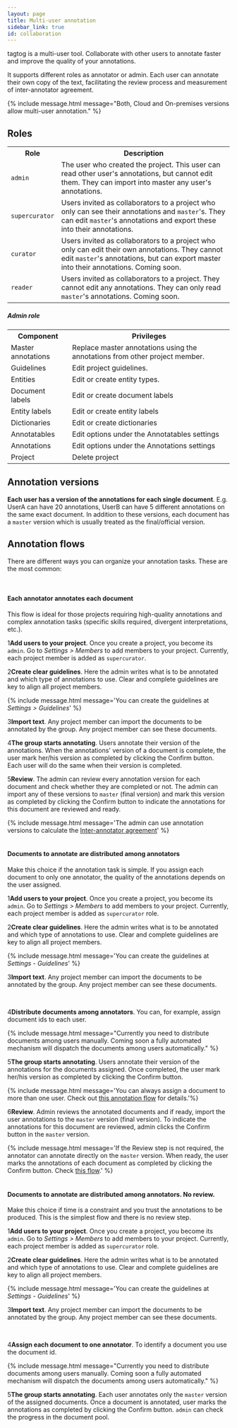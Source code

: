 ```yaml
---
layout: page
title: Multi-user annotation
sidebar_link: true
id: collaboration
---
```

<div class="two-third-col">
  <p>tagtog is a multi-user tool. Collaborate with other users to annotate faster and improve the quality of your annotations.</p>
  <p>It supports different roles as annotator or admin. Each user can annotate their own copy of the text, facilitating the review process and measurement of inter-annotator agreement.</p>
</div>
<div class="one-third-col">
  {% include message.html message="Both, Cloud and On-premises versions allow multi-user annotation." %}
</div>

<div class="two-third-col">
<h2>Roles</h2>
  <table style="width:100%">
    <tr>
      <th>Role</th>
      <th>Description</th>
    </tr>
    <tr>
      <td><code>admin</code></td>
      <td>The user who created the project. This user can read other user's annotations, but cannot edit them. They can import into master any user's annotations.</td>
    </tr>
    <tr>
      <td><code>supercurator</code></td>
      <td>Users invited as collaborators to a project who only can see their annotations and <code>master</code>'s. They can edit <code>master</code>'s annotations and export these into their annotations.</td>
    </tr>
    <tr>
      <td><code class="soon">curator</code></td>
      <td><span class="soon">Users invited as collaborators to a project who only can edit their own annotations. They cannot edit <code>master</code>'s annotations, but can export master into their annotations.</span> Coming soon.</td>
    </tr>
    <tr>
      <td><code class="soon">reader</code></td>
      <td><span class="soon">Users invited as collaborators to a project. They cannot edit any annotations. They can only read <code>master</code>'s annotations.</span> Coming soon.</td>
    </tr>
  </table>
  <h5>Admin role</h5>
  <table style="width:100%">
    <tr>
      <th>Component</th>
      <th>Privileges</th>
    </tr>
    <tr>
      <td>Master annotations</td>
      <td>Replace master annotations using the annotations from other project member.</td>
    </tr>
    <tr>
      <td>Guidelines</td>
      <td>Edit project guidelines.</td>
    </tr>
    <tr>
      <td>Entities</td>
      <td>Edit or create entity types.</td>
    </tr>
    <tr>
      <td>Document labels</td>
      <td>Edit or create document labels</td>
    </tr>
    <tr>
      <td>Entity labels</td>
      <td>Edit or create entity labels</td>
    </tr>
    <tr>
      <td>Dictionaries</td>
      <td>Edit or create dictionaries</td>
    </tr>
    <tr>
      <td>Annotatables</td>
      <td>Edit options under the Annotatables settings</td>
    </tr>
    <tr>
      <td>Annotations</td>
      <td>Edit options under the Annotations settings</td>
    </tr>
    <tr>
      <td>Project</td>
      <td>Delete project</td>
    </tr>
  </table>
</div>
<div class="one-third-col">
</div>

<div class="two-third-col">
  <h2>Annotation versions</h2>
  <p><strong>Each user has a version of the annotations for each single document</strong>. E.g. UserA can have 20 annotations, UserB can have 5 different annotations on the same exact document. In addition to these versions, each document has a <code>master</code> version which is usually treated as the final/official version.</p>
</div>
<div class="one-third-col">
</div>

<div class="two-third-col">
  <h2>Annotation flows</h2>
  <p>There are different ways you can organize your annotation tasks. These are the most common:</p>
  <br/>
  <h4>Each annotator annotates each document</h4>
  <p>This flow is ideal for those projects requiring high-quality annotations and complex annotation tasks (specific skills required, divergent interpretations, etc.).</p>
  <p class="numbered-item"><span class="number-1">1</span><strong>Add users to your project</strong>. Once you create a project, you become its <code>admin</code>. Go to <i>Settings > Members</i> to add members to your project. Currently, each project member is added as <code>supercurator</code>.</p>
</div>
<div class="one-third-col">
</div>

<div class="two-third-col">
  <p class="numbered-item"><span class="number-2">2</span><strong>Create clear guidelines</strong>. Here the admin writes what is to be annotated and which type of annotations to use. Clear and complete guidelines are key to align all project members.</p>
</div>
<div class="one-third-col">
  {% include message.html message='You can create the guidelines at <i>Settings > Guidelines</i>' %}
</div>

<div class="two-third-col">
  <p class="numbered-item"><span class="number-3">3</span><strong>Import text</strong>. Any project member can import the documents to be annotated by the group. Any project member can see these documents.</p>
</div>
<div class="one-third-col">
</div>

<div class="two-third-col">
  <p class="numbered-item"><span class="number-4">4</span><strong>The group starts annotating</strong>. Users annotate their version of the annotations. When the annotations' version of a document is complete, the user mark her/his version as completed by clicking the Confirm button. Each user will do the same when their version is completed.</p>
</div>
<div class="one-third-col">
</div>

<div class="two-third-col">
  <p class="numbered-item"><span class="number-5">5</span><strong>Review</strong>. The admin can review every annotation version for each document and check whether they are completed or not. The admin can import any of these versions to <code>master</code> (final version) and mark this version as completed by clicking the Confirm button to indicate the annotations for this document are reviewed and ready.</p>
</div>
<div class="one-third-col">
  {% include message.html message='The admin can use annotation versions to calculate the <a href="https://corpuslinguisticmethods.wordpress.com/2014/01/15/what-is-inter-annotator-agreement/">Inter-annotator agreement</a>' %}
</div>

<div class="two-third-col">
  <br/>
  <h4>Documents to annotate are distributed among annotators</h4>
  <p>Make this choice if the annotation task is simple. If you assign each document to only one annotator, the quality of the annotations depends on the user assigned. </p>
  <p class="numbered-item"><span class="number-1">1</span><strong>Add users to your project</strong>. Once you create a project, you become its <code>admin</code>. Go to <i>Settings > Members</i> to add members to your project. Currently, each project member is added as <code>supercurator</code> role.</p>
</div>
<div class="one-third-col">
</div>

<div class="two-third-col">
  <p class="numbered-item"><span class="number-2">2</span><strong>Create clear guidelines</strong>. Here the admin writes what is to be annotated and which type of annotations to use. Clear and complete guidelines are key to align all project members.</p>
</div>
<div class="one-third-col">
  {% include message.html message='You can create the guidelines at <i>Settings - Guidelines</i>' %}
</div>

<div class="two-third-col">
  <p class="numbered-item"><span class="number-3">3</span><strong>Import text</strong>. Any project member can import the documents to be annotated by the group. Any project member can see these documents.</p>
</div>
<div class="one-third-col">
</div>

<div class="two-third-col">
<br>
  <p class="numbered-item"><span class="number-4">4</span><strong>Distribute documents among annotators</strong>. You can, for example, assign document ids to each user. </p>
</div>
<div class="one-third-col">
  {% include message.html message="Currently you need to distribute documents among users manually. Coming soon a fully automated mechanism will dispatch the documents among users automatically." %}
</div>

<div class="two-third-col">
  <p class="numbered-item"><span class="number-5">5</span><strong>The group starts annotating</strong>. Users annotate their version of the annotations for the documents assigned. Once completed, the user mark her/his version as completed by clicking the Confirm button.</p>
</div>
<div class="one-third-col">

  {% include message.html message='You can always assign a document to more than one user. Check out <a href="#each-annotator-annotates-each-document">this annotation flow</a> for details.'%}
</div>

<div class="two-third-col">
  <p class="numbered-item"><span class="number-6">6</span><strong>Review</strong>. Admin reviews the annotated documents and if ready, import the user annotations to the <code>master</code> version (final version). To indicate the annotations for this document are reviewed, admin clicks the Confirm button in the <code>master</code> version.</p>
</div>
<div class="one-third-col">
  {% include message.html message='If the Review step is not required, the annotator can annotate directly on the <code>master</code> version. When ready, the user marks the annotations of each document as completed by clicking the Confirm button. Check <a href="/collaboration.html#documents-to-annotate-are-distributed-among-annotators-no-review">this flow</a>.' %}
</div>

















<div class="two-third-col">
  <br/>
  <h4>Documents to annotate are distributed among annotators. No review.</h4>
  <p>Make this choice if time is a constraint and you trust the annotations to be produced. This is the simplest flow and there is no review step.</p>
  <p class="numbered-item"><span class="number-1">1</span><strong>Add users to your project</strong>. Once you create a project, you become its <code>admin</code>. Go to <i>Settings > Members</i> to add members to your project. Currently, each project member is added as <code>supercurator</code> role.</p>
</div>
<div class="one-third-col">
</div>

<div class="two-third-col">
  <p class="numbered-item"><span class="number-2">2</span><strong>Create clear guidelines</strong>. Here the admin writes what is to be annotated and which type of annotations to use. Clear and complete guidelines are key to align all project members.</p>
</div>
<div class="one-third-col">
  {% include message.html message='You can create the guidelines at <i>Settings - Guidelines</i>' %}
</div>

<div class="two-third-col">
  <p class="numbered-item"><span class="number-3">3</span><strong>Import text</strong>. Any project member can import the documents to be annotated by the group. Any project member can see these documents.</p>
</div>
<div class="one-third-col">
</div>

<div class="two-third-col">
<br>
  <p class="numbered-item"><span class="number-4">4</span><strong>Assign each document to one annotator</strong>. To identify a document you use the document id. </p>
</div>
<div class="one-third-col">
  {% include message.html message="Currently you need to distribute documents among users manually. Coming soon a fully automated mechanism will dispatch the documents among users automatically." %}
</div>

<div class="two-third-col">
  <p class="numbered-item"><span class="number-5">5</span><strong>The group starts annotating</strong>. Each user annotates only the <code>master</code> version of the assigned documents. Once a document is annotated, user marks the annotations as completed by clicking the Confirm button. <code>admin</code> can check the progress in the document pool.</p>
</div>
<div class="one-third-col">
</div>
